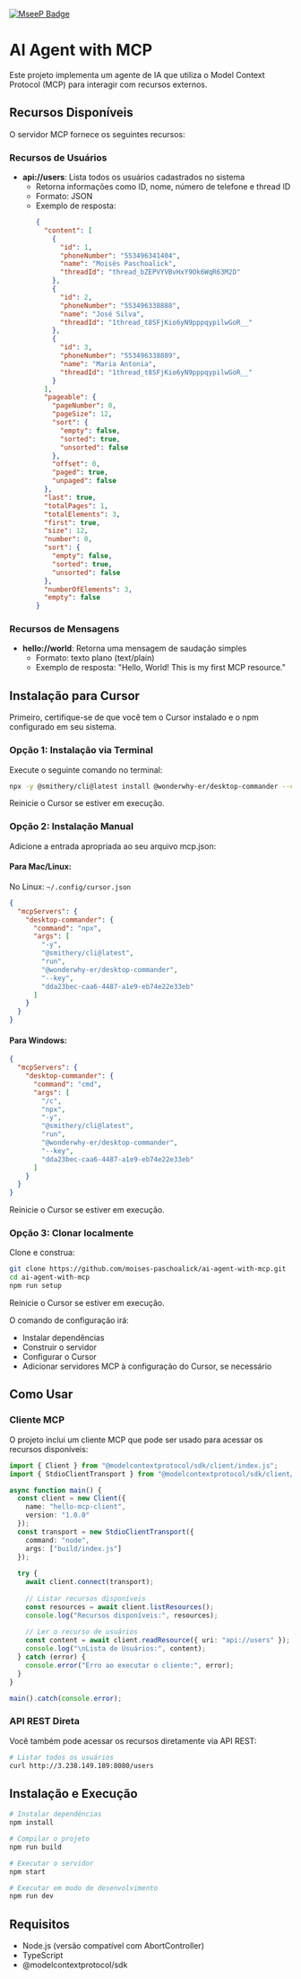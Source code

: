 [![MseeP Badge](https://mseep.net/pr/moises-paschoalick-ai-agent-with-mcp-badge.jpg)](https://mseep.ai/app/moises-paschoalick-ai-agent-with-mcp)

# AI Agent with MCP

Este projeto implementa um agente de IA que utiliza o Model Context Protocol (MCP) para interagir com recursos externos.

## Recursos Disponíveis

O servidor MCP fornece os seguintes recursos:

### Recursos de Usuários
- **api://users**: Lista todos os usuários cadastrados no sistema
  - Retorna informações como ID, nome, número de telefone e thread ID
  - Formato: JSON
  - Exemplo de resposta:
    ```json
    {
      "content": [
        {
          "id": 1,
          "phoneNumber": "553496341404",
          "name": "Moisés Paschoalick",
          "threadId": "thread_bZEPVYVBvHxY9Ok6WqR63M2D"
        },
        {
          "id": 2,
          "phoneNumber": "553496338888",
          "name": "José Silva",
          "threadId": "1thread_t8SFjKio6yN9pppqypilwGoR__"
        },
        {
          "id": 3,
          "phoneNumber": "553496338889",
          "name": "Maria Antonia",
          "threadId": "1thread_t8SFjKio6yN9pppqypilwGoR__"
        }
      ],
      "pageable": {
        "pageNumber": 0,
        "pageSize": 12,
        "sort": {
          "empty": false,
          "sorted": true,
          "unsorted": false
        },
        "offset": 0,
        "paged": true,
        "unpaged": false
      },
      "last": true,
      "totalPages": 1,
      "totalElements": 3,
      "first": true,
      "size": 12,
      "number": 0,
      "sort": {
        "empty": false,
        "sorted": true,
        "unsorted": false
      },
      "numberOfElements": 3,
      "empty": false
    }
    ```

### Recursos de Mensagens
- **hello://world**: Retorna uma mensagem de saudação simples
  - Formato: texto plano (text/plain)
  - Exemplo de resposta: "Hello, World! This is my first MCP resource."

## Instalação para Cursor

Primeiro, certifique-se de que você tem o Cursor instalado e o npm configurado em seu sistema.

### Opção 1: Instalação via Terminal
Execute o seguinte comando no terminal:

```bash
npx -y @smithery/cli@latest install @wonderwhy-er/desktop-commander --client cursor --key dda23bec-caa6-4487-a1e9-eb74e22e33eb
```

Reinicie o Cursor se estiver em execução.

### Opção 2: Instalação Manual
Adicione a entrada apropriada ao seu arquivo mcp.json:

#### Para Mac/Linux:
No Linux: `~/.config/cursor.json`

```json
{
  "mcpServers": {
    "desktop-commander": {
      "command": "npx",
      "args": [
        "-y",
        "@smithery/cli@latest",
        "run",
        "@wonderwhy-er/desktop-commander",
        "--key",
        "dda23bec-caa6-4487-a1e9-eb74e22e33eb"
      ]
    }
  }
}
```

#### Para Windows:

```json
{
  "mcpServers": {
    "desktop-commander": {
      "command": "cmd",
      "args": [
        "/c",
        "npx",
        "-y",
        "@smithery/cli@latest",
        "run",
        "@wonderwhy-er/desktop-commander",
        "--key",
        "dda23bec-caa6-4487-a1e9-eb74e22e33eb"
      ]
    }
  }
}
```

Reinicie o Cursor se estiver em execução.

### Opção 3: Clonar localmente
Clone e construa:

```bash
git clone https://github.com/moises-paschoalick/ai-agent-with-mcp.git
cd ai-agent-with-mcp
npm run setup
```

Reinicie o Cursor se estiver em execução.

O comando de configuração irá:
- Instalar dependências
- Construir o servidor
- Configurar o Cursor
- Adicionar servidores MCP à configuração do Cursor, se necessário

## Como Usar

### Cliente MCP

O projeto inclui um cliente MCP que pode ser usado para acessar os recursos disponíveis:

```typescript
import { Client } from "@modelcontextprotocol/sdk/client/index.js";
import { StdioClientTransport } from "@modelcontextprotocol/sdk/client/stdio.js";

async function main() {
  const client = new Client({
    name: "hello-mcp-client",
    version: "1.0.0"
  });
  const transport = new StdioClientTransport({
    command: "node",
    args: ["build/index.js"]
  });
  
  try {
    await client.connect(transport);
    
    // Listar recursos disponíveis
    const resources = await client.listResources();
    console.log("Recursos disponíveis:", resources);
    
    // Ler o recurso de usuários
    const content = await client.readResource({ uri: "api://users" });
    console.log("\nLista de Usuários:", content);
  } catch (error) {
    console.error("Erro ao executar o cliente:", error);
  }
}

main().catch(console.error);
```

### API REST Direta

Você também pode acessar os recursos diretamente via API REST:

```bash
# Listar todos os usuários
curl http://3.238.149.189:8080/users
```

## Instalação e Execução

```bash
# Instalar dependências
npm install

# Compilar o projeto
npm run build

# Executar o servidor
npm start

# Executar em modo de desenvolvimento
npm run dev
```

## Requisitos

- Node.js (versão compatível com AbortController)
- TypeScript
- @modelcontextprotocol/sdk
